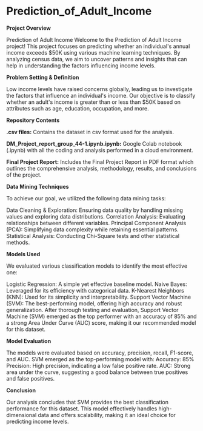 
# Prediction_of_Adult_Income

**Project Overview** 

Prediction of Adult Income
Welcome to the Prediction of Adult Income project! This project focuses on predicting whether an individual's annual income exceeds $50K using various machine learning techniques. By analyzing census data, we aim to uncover patterns and insights that can help in understanding the factors influencing income levels.

**Problem Setting & Definition**

Low income levels have raised concerns globally, leading us to investigate the factors that influence an individual's income. Our objective is to classify whether an adult's income is greater than or less than $50K based on attributes such as age, education, occupation, and more.

**Repository Contents**

**.csv files:** Contains the dataset in csv format used for the analysis.

**DM_Project_report_group_44-1.ipynb.ipynb:** Google Colab notebook (.ipynb) with all the coding and analysis performed in a cloud environment.

**Final Project Report:** Includes the Final Project Report in PDF format which outlines the comprehensive analysis, methodology, results, and conclusions of the project.

**Data Mining Techniques**

To achieve our goal, we utilized the following data mining tasks:

Data Cleaning & Exploration: Ensuring data quality by handling missing values and exploring data distributions.
Correlation Analysis: Evaluating relationships between different variables.
Principal Component Analysis (PCA): Simplifying data complexity while retaining essential patterns.
Statistical Analysis: Conducting Chi-Square tests and other statistical methods.

**Models Used**

We evaluated various classification models to identify the most effective one:

Logistic Regression: A simple yet effective baseline model.
Naive Bayes: Leveraged for its efficiency with categorical data.
K-Nearest Neighbors (KNN): Used for its simplicity and interpretability.
Support Vector Machine (SVM): The best-performing model, offering high accuracy and robust generalization.
After thorough testing and evaluation, Support Vector Machine (SVM) emerged as the top performer with an accuracy of 85% and a strong Area Under Curve (AUC) score, making it our recommended model for this dataset.

**Model Evaluation**

The models were evaluated based on accuracy, precision, recall, F1-score, and AUC. SVM emerged as the top-performing model with:
Accuracy: 85%
Precision: High precision, indicating a low false positive rate.
AUC: Strong area under the curve, suggesting a good balance between true positives and false positives.

**Conclusion**

Our analysis concludes that SVM provides the best classification performance for this dataset. This model effectively handles high-dimensional data and offers scalability, making it an ideal choice for predicting income levels.
